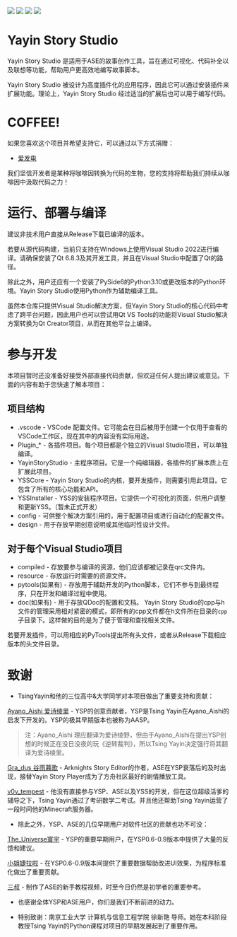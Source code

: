 ![](https://img.shields.io/badge/Project-Visindigo-purple)
![](https://img.shields.io/badge/Python-3.10%2B-blue)
![](https://img.shields.io/badge/Qt-6.8.3%2B-lightgreen)
![](https://img.shields.io/badge/LGPL-2.1-green)

# Yayin Story Studio

Yayin Story Studio 是适用于ASE的故事创作工具，旨在通过可视化、代码补全以及联想等功能，帮助用户更高效地编写故事脚本。

Yayin Story Studio 被设计为高度插件化的应用程序，因此它可以通过安装插件来扩展功能。理论上，Yayin Story Studio 经过适当的扩展后也可以用于编写代码。

# COFFEE!
如果您喜欢这个项目并希望支持它，可以通过以下方式捐赠：
* [爱发电](https://afdian.com/a/tsingyayin)

我们坚信开发者是某种将咖啡因转换为代码的生物，您的支持将帮助我们持续从咖啡因中汲取代码之力！

# 运行、部署与编译
建议非技术用户直接从Release下载已编译的版本。

若要从源代码构建，当前只支持在Windows上使用Visual Studio 2022进行编译。请确保安装了Qt 6.8.3及其开发工具，并且在Visual Studio中配置了Qt的路径。

除此之外，用户还应有一个安装了PySide6的Python3.10或更改版本的Python环境。Yayin Story Studio使用Python作为辅助编译工具。

虽然本仓库只提供Visual Studio解决方案，但Yayin Story Studio的核心代码中考虑了跨平台问题，因此用户也可以尝试用Qt VS Tools的功能将Visual Studio解决方案转换为Qt Creator项目，从而在其他平台上编译。

# 参与开发
本项目暂时还没准备好接受外部直接代码贡献，但欢迎任何人提出建议或意见。下面的内容有助于您快速了解本项目：

## 项目结构
* .vscode - VSCode 配置文件。它可能会在日后被用于创建一个仅用于查看的VSCode工作区，现在其中的内容没有实际用途。
* Plugin_* - 各插件项目。每个项目都是个独立的Visual Studio项目，可以单独编译。
* YayinStoryStudio - 主程序项目。它是一个纯编辑器，各插件的扩展本质上在扩展此项目。
* YSSCore - Yayin Story Studio的内核，要开发插件，则需要引用此项目。它包含了所有的核心功能和API。
* YSSInstaller - YSS的安装程序项目。它提供一个可视化的页面，供用户调整和更新YSS。（暂未正式开发）
* config - 可供整个解决方案引用的，用于配置项目或进行自动化的配置文件。
* design - 用于存放早期创意说明或其他临时性设计文件。
  
## 对于每个Visual Studio项目
* compiled - 存放要参与编译的资源，他们应该都被记录在qrc文件内。
* resource - 存放运行时需要的资源文件。
* pytools(如果有) - 存放用于辅助开发的Python脚本，它们不参与到最终程序，只在开发和编译过程中使用。
* doc(如果有) - 用于存放QDoc的配置和文档。
Yayin Story Studio的cpp与h文件的管理采用相对紧密的模式，即所有的cpp文件都在h文件所在目录的`cpp`子目录下。这样做的目的是为了便于管理和查找相关文件。

若要开发插件，可以用相应的PyTools提出所有头文件，或者从Release下载相应版本的头文件目录。

# 致谢

* TsingYayin和他的三位高中&大学同学对本项目做出了重要支持和贡献：

[Ayano_Aishi 爱诗绫里](https://space.bilibili.com/475519346) - YSP的创意贡献者，YSP是Tsing Yayin在Ayano_Aishi的启发下开发的。YSP的极其早期版本也被称为AASP。
> 注：Ayano_Aishi 理应翻译为爱诗绫野，但由于Ayano_Aishi在提出YSP创想的时候正在没日没夜的玩《逆转裁判》，所以Tsing Yayin决定强行将其翻译为爱诗绫里。

[Gra_dus 谷雨暮歌](https://space.bilibili.com/144798380) - Arknights Story Editor的作者，ASE在YSP衰落后的及时出现，接替Yayin Story Player成为了方舟社区最好的剧情播放工具。

[v0v_tempest](https://space.bilibili.com/178835858) - 他没有直接参与YSP、ASE以及YSS的开发，但在这位超级活爹的辅导之下，Tsing Yayin通过了考研数学二考试。并且他还帮助Tsing Yayin运营了一段时间他的Minecraft服务器。

* 除此之外，YSP、ASE的几位早期用户对软件社区的贡献也功不可没：

[The_Universe寰宇](https://space.bilibili.com/108130502) - YSP的重要早期用户，在YSP0.6-0.9版本中提供了大量的反馈和建议。

[小姐婕拉啦](https://space.bilibili.com/32201824) - 在YSP0.6-0.9版本间提供了重要数据帮助改进UI效果，为程序标准化做出了重要贡献。

[三叔](https://space.bilibili.com/37691) - 制作了ASE的新手教程视频，时至今日仍然是初学者的重要参考。

* 也感谢全体YSP和ASE用户，你们是我们不断前进的动力。

* 特别致谢：南京工业大学 计算机与信息工程学院 徐新艳 导师。她在本科阶段教授Tsing Yayin的Python课程对项目的早期发展起到了重要作用。
